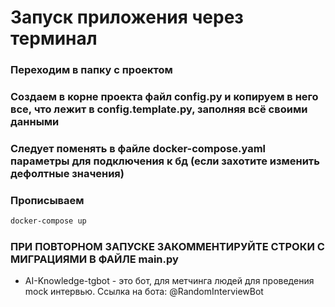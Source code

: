 <h1> Запуск приложения через терминал</h1>
<h3>
Переходим в папку с проектом
</h3>
<h3>
Создаем в корне проекта файл config.py 
и копируем в него все, что лежит в config.template.py,
заполняя всё своими данными
</h3>
<h3>
Следует поменять в файле docker-compose.yaml параметры для подключения к бд
(если захотите изменить дефолтные значения)
</h3>
<h3>
Прописываем 
</h3>

```cmd
docker-compose up
```

<h3>
ПРИ ПОВТОРНОМ ЗАПУСКЕ ЗАКОММЕНТИРУЙТЕ СТРОКИ С МИГРАЦИЯМИ В ФАЙЛЕ main.py
</h3>

- AI-Knowledge-tgbot - это бот, для метчинга людей для проведения mock интервью. Ссылка на бота: @RandomInterviewBot
